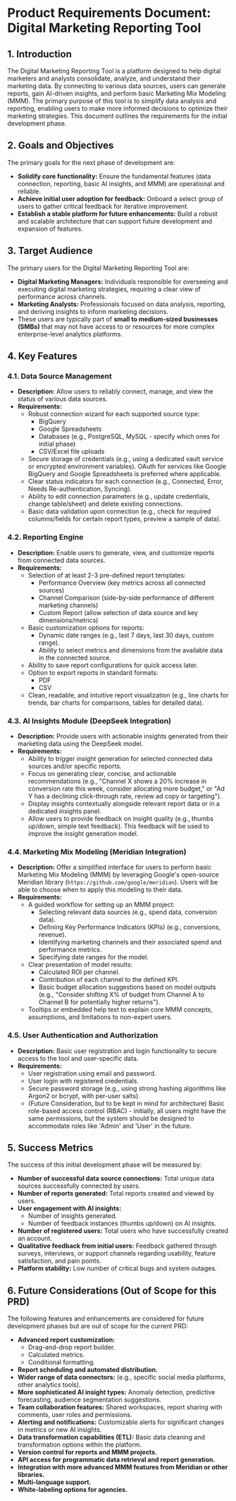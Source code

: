 # Product Requirements Document: Digital Marketing Reporting Tool

## 1. Introduction

The Digital Marketing Reporting Tool is a platform designed to help digital marketers and analysts consolidate, analyze, and understand their marketing data. By connecting to various data sources, users can generate reports, gain AI-driven insights, and perform basic Marketing Mix Modeling (MMM). The primary purpose of this tool is to simplify data analysis and reporting, enabling users to make more informed decisions to optimize their marketing strategies. This document outlines the requirements for the initial development phase.

## 2. Goals and Objectives

The primary goals for the next phase of development are:

*   **Solidify core functionality:** Ensure the fundamental features (data connection, reporting, basic AI insights, and MMM) are operational and reliable.
*   **Achieve initial user adoption for feedback:** Onboard a select group of users to gather critical feedback for iterative improvement.
*   **Establish a stable platform for future enhancements:** Build a robust and scalable architecture that can support future development and expansion of features.

## 3. Target Audience

The primary users for the Digital Marketing Reporting Tool are:

*   **Digital Marketing Managers:** Individuals responsible for overseeing and executing digital marketing strategies, requiring a clear view of performance across channels.
*   **Marketing Analysts:** Professionals focused on data analysis, reporting, and deriving insights to inform marketing decisions.
*   These users are typically part of **small to medium-sized businesses (SMBs)** that may not have access to or resources for more complex enterprise-level analytics platforms.

## 4. Key Features

### 4.1. Data Source Management

*   **Description:** Allow users to reliably connect, manage, and view the status of various data sources.
*   **Requirements:**
    *   Robust connection wizard for each supported source type:
        *   BigQuery
        *   Google Spreadsheets
        *   Databases (e.g., PostgreSQL, MySQL - specify which ones for initial phase)
        *   CSV/Excel file uploads
    *   Secure storage of credentials (e.g., using a dedicated vault service or encrypted environment variables). OAuth for services like Google BigQuery and Google Spreadsheets is preferred where applicable.
    *   Clear status indicators for each connection (e.g., Connected, Error, Needs Re-authentication, Syncing).
    *   Ability to edit connection parameters (e.g., update credentials, change table/sheet) and delete existing connections.
    *   Basic data validation upon connection (e.g., check for required columns/fields for certain report types, preview a sample of data).

### 4.2. Reporting Engine

*   **Description:** Enable users to generate, view, and customize reports from connected data sources.
*   **Requirements:**
    *   Selection of at least 2-3 pre-defined report templates:
        *   Performance Overview (key metrics across all connected sources)
        *   Channel Comparison (side-by-side performance of different marketing channels)
        *   Custom Report (allow selection of data source and key dimensions/metrics)
    *   Basic customization options for reports:
        *   Dynamic date ranges (e.g., last 7 days, last 30 days, custom range).
        *   Ability to select metrics and dimensions from the available data in the connected source.
    *   Ability to save report configurations for quick access later.
    *   Option to export reports in standard formats:
        *   PDF
        *   CSV
    *   Clean, readable, and intuitive report visualization (e.g., line charts for trends, bar charts for comparisons, tables for detailed data).

### 4.3. AI Insights Module (DeepSeek Integration)

*   **Description:** Provide users with actionable insights generated from their marketing data using the DeepSeek model.
*   **Requirements:**
    *   Ability to trigger insight generation for selected connected data sources and/or specific reports.
    *   Focus on generating clear, concise, and actionable recommendations (e.g., "Channel X shows a 20% increase in conversion rate this week, consider allocating more budget," or "Ad Y has a declining click-through rate, review ad copy or targeting").
    *   Display insights contextually alongside relevant report data or in a dedicated insights panel.
    *   Allow users to provide feedback on insight quality (e.g., thumbs up/down, simple text feedback). This feedback will be used to improve the insight generation model.

### 4.4. Marketing Mix Modeling (Meridian Integration)

*   **Description:** Offer a simplified interface for users to perform basic Marketing Mix Modeling (MMM) by leveraging Google's open-source Meridian library (`https://github.com/google/meridian`). Users will be able to choose when to apply this modeling to their data.
*   **Requirements:**
    *   A guided workflow for setting up an MMM project:
        *   Selecting relevant data sources (e.g., spend data, conversion data).
        *   Defining Key Performance Indicators (KPIs) (e.g., conversions, revenue).
        *   Identifying marketing channels and their associated spend and performance metrics.
        *   Specifying date ranges for the model.
    *   Clear presentation of model results:
        *   Calculated ROI per channel.
        *   Contribution of each channel to the defined KPI.
        *   Basic budget allocation suggestions based on model outputs (e.g., "Consider shifting X% of budget from Channel A to Channel B for potentially higher returns").
    *   Tooltips or embedded help text to explain core MMM concepts, assumptions, and limitations to non-expert users.

### 4.5. User Authentication and Authorization

*   **Description:** Basic user registration and login functionality to secure access to the tool and user-specific data.
*   **Requirements:**
    *   User registration using email and password.
    *   User login with registered credentials.
    *   Secure password storage (e.g., using strong hashing algorithms like Argon2 or bcrypt, with per-user salts).
    *   (Future Consideration, but to be kept in mind for architecture) Basic role-based access control (RBAC) - initially, all users might have the same permissions, but the system should be designed to accommodate roles like 'Admin' and 'User' in the future.

## 5. Success Metrics

The success of this initial development phase will be measured by:

*   **Number of successful data source connections:** Total unique data sources successfully connected by users.
*   **Number of reports generated:** Total reports created and viewed by users.
*   **User engagement with AI insights:**
    *   Number of insights generated.
    *   Number of feedback instances (thumbs up/down) on AI insights.
*   **Number of registered users:** Total users who have successfully created an account.
*   **Qualitative feedback from initial users:** Feedback gathered through surveys, interviews, or support channels regarding usability, feature satisfaction, and pain points.
*   **Platform stability:** Low number of critical bugs and system outages.

## 6. Future Considerations (Out of Scope for this PRD)

The following features and enhancements are considered for future development phases but are out of scope for the current PRD:

*   **Advanced report customization:**
    *   Drag-and-drop report builder.
    *   Calculated metrics.
    *   Conditional formatting.
*   **Report scheduling and automated distribution.**
*   **Wider range of data connectors:** (e.g., specific social media platforms, other analytics tools).
*   **More sophisticated AI insight types:** Anomaly detection, predictive forecasting, audience segmentation suggestions.
*   **Team collaboration features:** Shared workspaces, report sharing with comments, user roles and permissions.
*   **Alerting and notifications:** Customizable alerts for significant changes in metrics or new AI insights.
*   **Data transformation capabilities (ETL):** Basic data cleaning and transformation options within the platform.
*   **Version control for reports and MMM projects.**
*   **API access for programmatic data retrieval and report generation.**
*   **Integration with more advanced MMM features from Meridian or other libraries.**
*   **Multi-language support.**
*   **White-labeling options for agencies.**
